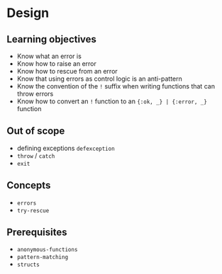 # Design

## Learning objectives

- Know what an error is
- Know how to raise an error
- Know how to rescue from an error
- Know that using errors as control logic is an anti-pattern
- Know the convention of the `!` suffix when writing functions that can throw errors
- Know how to convert an `!` function to an `{:ok, _} | {:error, _}` function

## Out of scope

- defining exceptions `defexception`
- `throw` / `catch`
- `exit`

## Concepts

- `errors`
- `try-rescue`

## Prerequisites

- `anonymous-functions`
- `pattern-matching`
- `structs`

